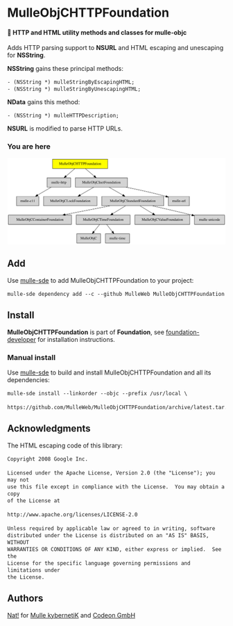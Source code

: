 # MulleObjCHTTPFoundation

#### 🎫 HTTP and HTML utility methods and classes for mulle-objc

Adds HTTP parsing support to **NSURL** and HTML escaping and unescaping for
**NSString**.

**NSString** gains these principal methods:

```
- (NSString *) mulleStringByEscapingHTML;
- (NSString *) mulleStringByUnescapingHTML;
```

**NData** gains this method:

```
- (NSString *) mulleHTTPDescription;
```

**NSURL** is modified to parse HTTP URLs.



### You are here

![Overview](overview.dot.svg)




## Add

Use [mulle-sde](//github.com/mulle-sde) to add MulleObjCHTTPFoundation to your project:

```
mulle-sde dependency add --c --github MulleWeb MulleObjCHTTPFoundation
```

## Install

**MulleObjCHTTPFoundation** is part of **Foundation**, see
[foundation-developer](//github.com/MulleFoundation/foundation-developer) for
installation instructions.


### Manual install

Use [mulle-sde](//github.com/mulle-sde) to build and install MulleObjCHTTPFoundation
and all its dependencies:

```
mulle-sde install --linkorder --objc --prefix /usr/local \
   https://github.com/MulleWeb/MulleObjCHTTPFoundation/archive/latest.tar.gz
```


## Acknowledgments


The HTML escaping code of this library:

```
Copyright 2008 Google Inc.

Licensed under the Apache License, Version 2.0 (the "License"); you may not
use this file except in compliance with the License.  You may obtain a copy
of the License at

http://www.apache.org/licenses/LICENSE-2.0

Unless required by applicable law or agreed to in writing, software
distributed under the License is distributed on an "AS IS" BASIS, WITHOUT
WARRANTIES OR CONDITIONS OF ANY KIND, either express or implied.  See the
License for the specific language governing permissions and limitations under
the License.
```

## Authors

[Nat!](//www.mulle-kybernetik.com/weblog) for
[Mulle kybernetiK](//www.mulle-kybernetik.com) and
[Codeon GmbH](//www.codeon.de)
